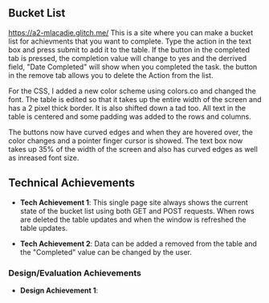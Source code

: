 ## Bucket List
https://a2-mlacadie.glitch.me/
This is a site where you can make a bucket list for achievments that you want to complete.
Type the action in the text box and press submit to add it to the table.
If the button in the completed tab is pressed, the completion value will change to yes and the derrived field, "Date Completed" will show when you completed the task.
the button in the remove tab allows you to delete the Action from the list.

For the CSS, I added a new color scheme using colors.co and changed the font.
The table is edited so that it takes up the entire width of the screen and has a 2 pixel thick border. It is also shifted down a tad too.
All text in the table is centered and some padding was added to the rows and columns.

The buttons now have curved edges and when they are hovered over, the color changes and a pointer finger cursor is showed.
The text box now takes up 35% of the width of the screen and also has curved edges as well as inreased font size.

## Technical Achievements
- **Tech Achievement 1**: This single page site always shows the current state of the bucket list using both GET and POST requests. When rows are deleted the table updates and when the window is refreshed the table updates.

- **Tech Achievement 2**: Data can be added a removed from the table and the "Completed" value can be changed by the user.

### Design/Evaluation Achievements
- **Design Achievement 1**: 
